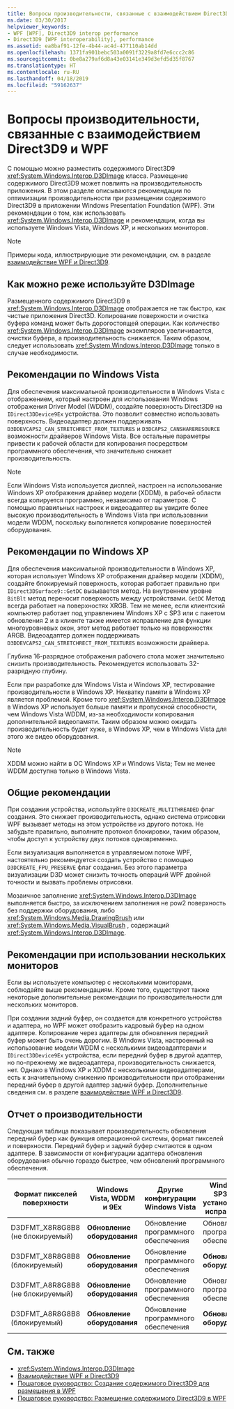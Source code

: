 ```yaml
---
title: Вопросы производительности, связанные с взаимодействием Direct3D9 и WPF
ms.date: 03/30/2017
helpviewer_keywords:
- WPF [WPF], Direct3D9 interop performance
- Direct3D9 [WPF interoperability], performance
ms.assetid: ea8baf91-12fe-4b44-ac4d-477110ab14dd
ms.openlocfilehash: 1371fa901bebc503a0091f3229a8fd7e6ccc2c86
ms.sourcegitcommit: 0be8a279af6d8a43e03141e349d3efd5d35f8767
ms.translationtype: HT
ms.contentlocale: ru-RU
ms.lasthandoff: 04/18/2019
ms.locfileid: "59162637"
---
```

# <a name="performance-considerations-for-direct3d9-and-wpf-interoperability"></a>Вопросы производительности, связанные с взаимодействием Direct3D9 и WPF
С помощью можно разместить содержимого Direct3D9 <xref:System.Windows.Interop.D3DImage> класса. Размещение содержимого Direct3D9 может повлиять на производительность приложения. В этом разделе описываются рекомендации по оптимизации производительности при размещении содержимого Direct3D9 в приложении Windows Presentation Foundation (WPF). Эти рекомендации о том, как использовать <xref:System.Windows.Interop.D3DImage> и рекомендации, когда вы используете Windows Vista, Windows XP, и нескольких мониторов.  
  
> [!NOTE]
>  Примеры кода, иллюстрирующие эти рекомендации, см. в разделе [взаимодействие WPF и Direct3D9](wpf-and-direct3d9-interoperation.md).  
  
## <a name="use-d3dimage-sparingly"></a>Как можно реже используйте D3DImage  
 Размещенного содержимого Direct3D9 в <xref:System.Windows.Interop.D3DImage> отображается не так быстро, как чистые приложения Direct3D. Копирование поверхности и очистка буфера команд может быть дорогостоящей операции. Как количество <xref:System.Windows.Interop.D3DImage> экземпляров увеличивается, очистки буфера, а производительность снижается. Таким образом, следует использовать <xref:System.Windows.Interop.D3DImage> только в случае необходимости.  
  
## <a name="best-practices-on-windows-vista"></a>Рекомендации по Windows Vista  
 Для обеспечения максимальной производительности в Windows Vista с отображением, который настроен для использования Windows отображения Driver Model (WDDM), создайте поверхность Direct3D9 на `IDirect3DDevice9Ex` устройства. Это позволит совместно использовать поверхность. Видеоадаптер должен поддерживать `D3DDEVCAPS2_CAN_STRETCHRECT_FROM_TEXTURES` и `D3DCAPS2_CANSHARERESOURCE` возможности драйверов Windows Vista. Все остальные параметры привести к рабочей области для копирования посредством программного обеспечения, что значительно снижает производительность.  
  
> [!NOTE]
>  Если Windows Vista используется дисплей, настроен на использование Windows XP отображения драйвер модели (XDDM), в рабочей области всегда копируется программно, независимо от параметров. С помощью правильных настроек и видеоадаптер вы увидите более высокую производительность в Windows Vista при использовании модели WDDM, поскольку выполняется копирование поверхностей оборудования.  
  
## <a name="best-practices-on-windows-xp"></a>Рекомендации по Windows XP  
 Для обеспечения максимальной производительности в Windows XP, которая использует Windows XP отображения драйвер модели (XDDM), создайте блокируемый поверхность, которая работает правильно при `IDirect3DSurface9::GetDC` вызывается метод. На внутреннем уровне `BitBlt` метод переносит поверхность между устройствами. `GetDC` Метод всегда работает на поверхностях XRGB. Тем не менее, если клиентский компьютер работает под управлением Windows XP с SP3 или с пакетом обновления 2 и в клиенте также имеется исправление для функции многоуровневых окон, этот метод работает только на поверхностях ARGB. Видеоадаптер должен поддерживать `D3DDEVCAPS2_CAN_STRETCHRECT_FROM_TEXTURES` возможности драйвера.  
  
 Глубина 16-разрядное отображения рабочего стола может значительно снизить производительность. Рекомендуется использовать 32-разрядную глубину.  
  
 Если при разработке для Windows Vista и Windows XP, тестирование производительности в Windows XP. Нехватку памяти в Windows XP является проблемой. Кроме того <xref:System.Windows.Interop.D3DImage> в Windows XP использует больше памяти и пропускной способности, чем Windows Vista WDDM, из-за необходимости копирования дополнительной видеопамяти. Таким образом можно ожидать производительность будет хуже, в Windows XP, чем в Windows Vista для этого же видео оборудования.  
  
> [!NOTE]
>  XDDM можно найти в ОС Windows XP и Windows Vista; Тем не менее WDDM доступна только в Windows Vista.  
  
## <a name="general-best-practices"></a>Общие рекомендации  
 При создании устройства, используйте `D3DCREATE_MULTITHREADED` флаг создания. Это снижает производительность, однако система отрисовки WPF вызывает методы на этом устройстве из другого потока. Не забудьте правильно, выполните протокол блокировки, таким образом, чтобы доступ к устройству двух потоков одновременно.  
  
 Если визуализация выполняется в управляемом потоке WPF, настоятельно рекомендуется создать устройство с помощью `D3DCREATE_FPU_PRESERVE` флаг создания. Без этого параметра визуализации D3D может снизить точность операций WPF двойной точности и вызвать проблемы отрисовки.  
  
 Мозаичное заполнение <xref:System.Windows.Interop.D3DImage> выполняется быстро, за исключением заполнения не pow2 поверхность без поддержки оборудования, либо <xref:System.Windows.Media.DrawingBrush> или <xref:System.Windows.Media.VisualBrush> , содержащий <xref:System.Windows.Interop.D3DImage>.  
  
## <a name="best-practices-for-multi-monitor-displays"></a>Рекомендации при использовании нескольких мониторов  
 Если вы используете компьютер с несколькими мониторами, соблюдайте выше рекомендациям. Кроме того, существуют также некоторые дополнительные рекомендации по производительности для нескольких мониторов.  
  
 При создании задний буфер, он создается для конкретного устройства и адаптера, но WPF может отобразить кадровый буфер на одном адаптере. Копирование через адаптеры для обновления передний буфер может быть очень дорогим. В Windows Vista, настроенный на использование модели WDDM с несколькими видеоадаптерами и `IDirect3DDevice9Ex` устройства, если передний буфер в другой адаптер, но по-прежнему же видеоадаптера, производительность снижается, нет. Однако в Windows XP и XDDM с несколькими видеоадаптерами, есть к значительному снижению производительности при отображении передний буфер в другой адаптер задний буфер. Дополнительные сведения см. в разделе [взаимодействие WPF и Direct3D9](wpf-and-direct3d9-interoperation.md).  
  
## <a name="performance-summary"></a>Отчет о производительности  
 Следующая таблица показывает производительность обновления передний буфер как функция операционной системы, формат пикселей и поверхности. Передний буфер и задний буфер считаются в одном адаптере. В зависимости от конфигурации адаптера обновления оборудования обычно гораздо быстрее, чем обновлений программного обеспечения.  
  
|Формат пикселей поверхности|Windows Vista, WDDM и 9Ex|Другие конфигурации Windows Vista|Windows XP SP3 и SP2 установленным исправлением|Windows XP с пакетом обновления 2 (SP2)|  
|--------------------------|---------------------------------|----------------------------------------|--------------------------------------|--------------------|  
|D3DFMT_X8R8G8B8 (не блокируемый)|**Обновление оборудования**|Обновление программного обеспечения|Обновление программного обеспечения|Обновление программного обеспечения|  
|D3DFMT_X8R8G8B8 (блокируемый)|**Обновление оборудования**|Обновление программного обеспечения|**Обновление оборудования**|**Обновление оборудования**|  
|D3DFMT_A8R8G8B8 (не блокируемый)|**Обновление оборудования**|Обновление программного обеспечения|Обновление программного обеспечения|Обновление программного обеспечения|  
|D3DFMT_A8R8G8B8 (блокируемый)|**Обновление оборудования**|Обновление программного обеспечения|**Обновление оборудования**|Обновление программного обеспечения|  
  
## <a name="see-also"></a>См. также

- <xref:System.Windows.Interop.D3DImage>
- [Взаимодействие WPF и Direct3D9](wpf-and-direct3d9-interoperation.md)
- [Пошаговое руководство: Создание содержимого Direct3D9 для размещения в WPF](walkthrough-creating-direct3d9-content-for-hosting-in-wpf.md)
- [Пошаговое руководство: Размещение содержимого Direct3D9 в WPF](walkthrough-hosting-direct3d9-content-in-wpf.md)
